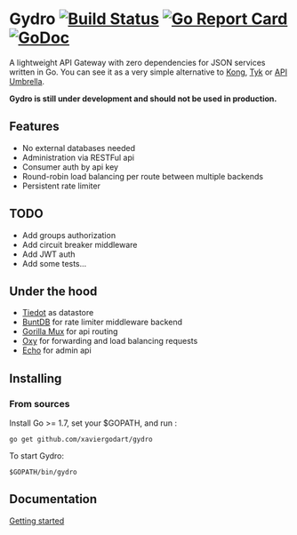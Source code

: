 # Gydro [![Build Status](https://travis-ci.org/xaviergodart/gydro.svg?branch=master)](https://travis-ci.org/xaviergodart/gydro) [![Go Report Card](https://goreportcard.com/badge/github.com/xaviergodart/gydro)](https://goreportcard.com/report/github.com/xaviergodart/gydro) [![GoDoc](https://godoc.org/github.com/xaviergodart/gydro?status.svg)](https://godoc.org/github.com/xaviergodart/gydro)

A lightweight API Gateway with zero dependencies for JSON services written in Go. You can see it as a very simple alternative to [Kong](https://getkong.org/), [Tyk](https://tyk.io/) or [API Umbrella](https://apiumbrella.io/).

**Gydro is still under development and should not be used in production.**

## Features

- No external databases needed
- Administration via RESTFul api
- Consumer auth by api key
- Round-robin load balancing per route between multiple backends
- Persistent rate limiter

## TODO

- Add groups authorization
- Add circuit breaker middleware
- Add JWT auth
- Add some tests...

## Under the hood

- [Tiedot](https://github.com/HouzuoGuo/tiedot) as datastore
- [BuntDB](https://github.com/tidwall/buntdb) for rate limiter middleware backend
- [Gorilla Mux](https://github.com/gorilla/mux) for api routing
- [Oxy](https://github.com/vulcand/oxy/) for forwarding and load balancing requests
- [Echo](https://github.com/labstack/echo) for admin api

## Installing

### From sources

Install Go >= 1.7, set your $GOPATH, and run :
```
go get github.com/xaviergodart/gydro
```

To start Gydro:
```
$GOPATH/bin/gydro
```

## Documentation

[Getting started](https://github.com/xaviergodart/gydro/wiki/Getting-started)
